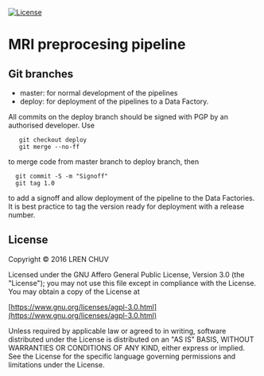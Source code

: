 
[![License](https://img.shields.io/badge/license-AGPL--3.0-blue.svg)](https://www.gnu.org/licenses/agpl-3.0.html)

# MRI preprocesing pipeline

## Git branches

* master: for normal development of the pipelines
* deploy: for deployment of the pipelines to a Data Factory.

All commits on the deploy branch should be signed with PGP by an authorised developer.
Use

```
   git checkout deploy
   git merge --no-ff
```

to merge code from master branch to deploy branch, then

```
  git commit -S -m "Signoff"
  git tag 1.0
```

to add a signoff and allow deployment of the pipeline to the Data Factories.
It is best practice to tag the version ready for deployment with a release number.

## License

Copyright © 2016 LREN CHUV

Licensed under the GNU Affero General Public License, Version 3.0 (the "License");
you may not use this file except in compliance with the License.
You may obtain a copy of the License at

   [https://www.gnu.org/licenses/agpl-3.0.html](https://www.gnu.org/licenses/agpl-3.0.html)

Unless required by applicable law or agreed to in writing, software
distributed under the License is distributed on an "AS IS" BASIS,
WITHOUT WARRANTIES OR CONDITIONS OF ANY KIND, either express or implied.
See the License for the specific language governing permissions and
limitations under the License.
